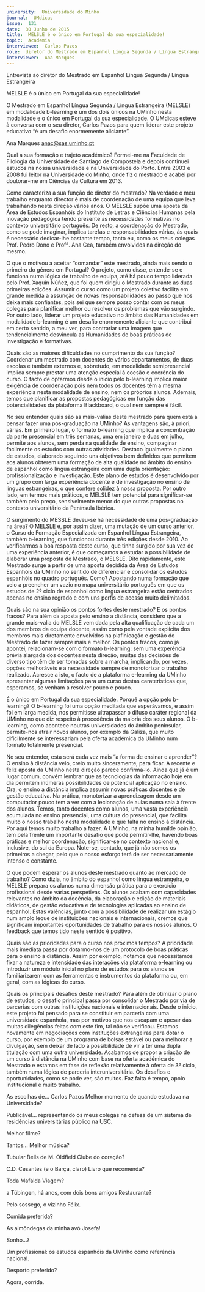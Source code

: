 ```yaml
---
university:  Universidade do Minho
journal:  UMdicas
issue:  131
date:  30 Junho de 2015
title:  MELSLE é o único em Portugal da sua especialidade!
topic:  Academia
interviewee:  Carlos Pazos
role:  diretor do Mestrado em Espanhol Língua Segunda / Língua Estrangeira
interviewer:  Ana Marques
---
```

 

 Entrevista ao diretor do Mestrado em Espanhol Língua Segunda / Língua Estrangeira 

 MELSLE é o único em Portugal da sua especialidade!

 O Mestrado em Espanhol Língua Segunda / Língua Estrangeira (MELSLE) em modalidade b-learning é um dos dois únicos na UMinho nesta modalidade e o único em Portugal da sua especialidade. O UMdicas esteve à conversa com o seu diretor,  Carlos Pazos  para quem liderar este projeto educativo “é um desafio enormemente aliciante”.

 Ana Marques 
 anac@sas.uminho.pt 

 Qual a sua formação e trajeto académico?
 Formei-me na Faculdade de Filologia da Universidade de Santiago de Compostela e depois continuei estudos na nossa universidade e na Universidade do Porto. Entre 2003 e 2008 fui leitor na Universidade do Minho, onde fiz o mestrado e acabei por doutorar-me em Ciências da Cultura em 2013.

 Como caracteriza a sua função de diretor do mestrado?
 Na verdade o meu trabalho enquanto director é mais de coordenação de uma equipa que leva trabalhando nesta direção vários anos. O MELSLE supõe uma aposta da Área de Estudos Espanhóis do Instituto de Letras e Ciências Humanas pela inovação pedagógica tendo presente as necessidades formativas no contexto universitário português.
 De resto, a coordenação do Mestrado, como se pode imaginar, implica tarefas e responsabilidades várias, às quais é necessário dedicar-lhe bastante tempo, tanto eu, como os meus colegas Prof. Pedro Dono e Profª. Ana Cea, também envolvidos na direção do mesmo.

 O que o motivou a aceitar “comandar” este mestrado, ainda mais sendo o primeiro do género em Portugal?
 O projeto, como disse, entende-se e funciona numa lógica de trabalho de equipa, até há pouco tempo liderada pelo Prof. Xaquín Núñez, que foi quem dirigiu o Mestrado durante as duas primeiras edições. Assumir o curso como um projeto coletivo facilita em grande medida a assunção de novas responsabilidades ao passo que nos deixa mais confiantes, pois sei que sempre posso contar com os meus colegas para planificar melhor ou resolver os problemas que vão surgindo. Por outro lado, liderar um projeto educativo no âmbito das Humanidades em modalidade b-learning é um desafio enormemente aliciante que contribui em certo sentido, a meu ver, para contrariar uma imagem que tendencialmente desvincula as Humanidades de boas práticas de investigação e formativas.

 Quais são as maiores dificuldades no cumprimento da sua função?
 Coordenar um mestrado com docentes de vários departamentos, de duas escolas e também externos e, sobretudo, em modalidade semipresencial implica sempre prestar uma atenção especial à coesão e coerência do curso. O facto de optarmos desde o início pelo b-learning implica maior exigência de coordenação pois nem todos os docentes têm a mesma experiência nesta modalidade de ensino, nem os próprios alunos. Ademais, temos que planificar as propostas pedagógicas em função das potencialidades da plataforma Blackboard, o qual nem sempre é fácil.

 No seu entender quais são as mais-valias deste mestrado para quem está a pensar fazer uma pós-graduação na UMinho?
 As vantagens são, à priori, várias. Em primeiro lugar, o formato b-learning que implica a concentração da parte presencial em três semanas, uma em janeiro e duas em julho, permite aos alunos, sem perda na qualidade de ensino, compaginar facilmente os estudos com outras atividades. Destaco igualmente o plano de estudos, elaborado seguindo uns objetivos bem definidos que permitem aos alunos obterem uma formação de alta qualidade no âmbito do ensino de espanhol como língua estrangeira com uma dupla orientação: profissionalização e investigação. Este plano de estudos é desenvolvido por um grupo com larga experiência docente e de investigação no ensino de línguas estrangeiras, o que confere solidez à nossa proposta.
 Por outro lado, em termos mais práticos, o MELSLE tem potencial para significar-se também pelo preço, sensivelmente menor do que outras propostas no contexto universitário da Península Ibérica.

 O surgimento do MESSLE deveu-se há necessidade de uma pós-graduação na área?
 O MELSLE é, por assim dizer, uma mutação de um curso anterior, o Curso de Formação Especializada em Espanhol Língua Estrangeira, também b-learning, que funcionou durante três edições desde 2010. Ao verificarmos a boa resposta deste curso, que tinha surgido por sua vez de uma experiência anterior, é que começamos a estudar a possibilidade de elaborar uma proposta de Mestrado, o MELSLE. Dito rapidamente, este Mestrado surge a partir de uma aposta decidida da Área de Estudos Espanhóis da UMinho no sentido de diferenciar e consolidar os estudos espanhóis no quadro português. Como? Apostando numa formação que veio a preencher um vazio no mapa universitário português em que os estudos de 2º ciclo de espanhol como língua estrangeira estão centrados apenas no ensino regrado e com uns perfis de acesso muito delimitados.

 Quais são na sua opinião os pontos fortes deste mestrado? E os pontos fracos?
 Para além da aposta pelo ensino a distância, considero que a grande mais-valia do MELSLE vem dada pela alta qualificação de cada um dos membros da equipa docente, assim como pela vontade explícita dos membros mais diretamente envolvidos na plafinicação e gestão do Mestrado de fazer sempre mais e melhor. Os pontos fracos, como já apontei, relacionam-se com o formato b-learning: sem uma experência prévia alargada dos docentes nesta direção, muitas das decisões de diverso tipo têm de ser tomadas sobre a marcha, implicando, por vezes, opções melhoráveis e a necessidade sempre de monotorizar o trabalho realizado.
 Acresce a isto, o facto de a plataforma e-learning da UMinho apresentar algumas limitações para um curso destas caraterísticas que, esperamos, se venham a resolver pouco e pouco.

 É o único em Portugal da sua especialidade. Porquê a opção pelo b-learning?
 O b-learning foi uma opção meditada que esperávamos, e assim foi em larga medida, nos permitisse ultrapassar o difuso caráter regional da UMinho no que diz respeito à procedência da maioria dos seus alunos. O b-learning, como acontece noutras universidades do âmbito peninsular, permite-nos atrair novos alunos, por exemplo da Galiza, que muito dificilmente se interessariam pela oferta académica da UMinho num formato totalmente presencial.

 No seu entender, esta será cada vez mais “a forma de ensinar e aprender”?
 O ensino à distância veio, creio muito sinceramente, para ficar. A recente e feliz aposta da UMinho nesta direção parece confirmá-lo. Ainda que já é um lugar comum, convém lembrar que as tecnologias da informação hoje em dia permitem inúmeras possibilidades de potencial aplicação no ensino.
 Ora, o ensino a distância implica assumir novas práticas docentes e de gestão educativa. Na prática, monotorizar a aprendizagem desde um computador pouco tem a ver com a lecionação de aulas numa sala à frente dos alunos. Temos, tanto docentes como alunos, uma vasta experiência acumulada no ensino presencial, uma cultura do presencial, que facilita muito o nosso trabalho nesta modalidade e que falta no ensino à distância. Por aqui temos muito trabalho a fazer. A UMinho, na minha humilde opinião, tem pela frente um importante desafio que pode permitir-lhe, havendo boas práticas e melhor coordenação, significar-se no contexto nacional e, inclusive, do sul da Europa. Note-se, contudo, que já não somos os primeiros a chegar, pelo que o nosso esforço terá de ser necessariamente intenso e constante.

 O que podem esperar os alunos deste mestrado quanto ao mercado de trabalho?
 Como dizia, no âmbito do espanhol como língua estrangeira, o MELSLE prepara os alunos numa dimensão prática para o exercício profissional desde várias perspetivas. Os alunos acabam com capacidades relevantes no âmbito da docência, da elaboração e edição de materiais didáticos, de gestão educativa e de tecnologias aplicadas ao ensino de espanhol. Estas valências, junto com a possibilidade de realizar um estágio num amplo leque de instituições nacionais e internacionais, cremos que significam importantes oportunidades de trabalho para os nossos alunos. O feedback que temos tido neste sentido é positivo.

 Quais são as prioridades para o curso nos próximos tempos?
 A prioridade mais imediata passa por dotarmo-nos de um protocolo de boas práticas para o ensino a distância. Assim por exemplo, notamos que necessitamos fixar a natureza e intensidade das interações via plataforma e-learning ou introduzir um módulo inicial no plano de estudos para os alunos se familiarizarem com as ferramentas e instrumentos da plataforma ou, em geral, com as lógicas do curso.
 
 Quais os principais desafios deste mestrado?
 Para além de otimizar o plano de estudos, o desafio principal passa por consolidar o Mestrado por via de parcerias com outras instituições nacionais e internacionais. Desde o início, este projeto foi pensado para se constituir em parceria com uma universidade espanhola, mas por motivos que nos escapam e apesar das muitas dilegências feitas com este fim, tal não se verificou. Estamos novamente em negociações com instituções extrangeiras para dotar o curso, por exemplo de um programa de bolsas estável ou para melhorar a divulgação, sem deixar de lado a possibilidade de vir a ter uma dupla titulação com uma outra universidade. Acabamos de propor a criação de um curso à distância na UMinho com base na oferta académica do Mestrado e estamos em fase de reflexão relativamente à oferta de 3º ciclo, também numa lógica de parceria interuniversitária. Os desafios e oportunidades, como se pode ver, são muitos. Faz falta é tempo, apoio institucional e muito trabalho.

 As escolhas de...
 Carlos Pazos Melhor momento de quando estudava na Universidade?

 Publicável… representando os meus colegas na defesa de um sistema de residências universitárias público na USC.

 Melhor filme?

 Tantos… Melhor música?

 Tubular Bells de M. Oldfield Clube do coração?

 C.D. Cesantes (e o Barça, claro) Livro que recomenda?

 Toda Mafalda Viagem?

 a Tübingen, há anos, com dois bons amigos Restaurante?

 Pelo sossego, o vizinho Félix.

 Comida preferida?

 As almôndegas da minha avó Josefa!

 Sonho…?

 Um profissional: os estudos espanhóis da UMinho como referência nacional.

 Desporto preferido?

 Agora, corrida.

